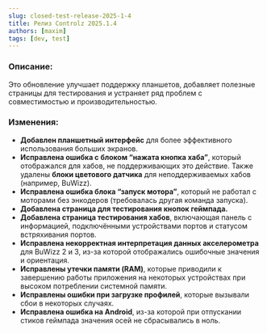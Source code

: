 ```yaml
---
slug: closed-test-release-2025-1-4
title: Релиз Controlz 2025.1.4
authors: [maxim]
tags: [dev, test]
---
```


### Описание:

Это обновление улучшает поддержку планшетов, добавляет полезные страницы для тестирования и устраняет ряд проблем с совместимостью и производительностью.

<!-- truncate -->

### Изменения:

- **Добавлен планшетный интерфейс** для более эффективного использования больших экранов.
- **Исправлена ошибка с блоком “нажата кнопка хаба”**, который отображался для хабов, не поддерживающих это действие. Также удалены **блоки цветового датчика** для неподдерживаемых хабов (например, BuWizz).
- **Исправлена ошибка блока “запуск мотора”**, который не работал с моторами без энкодеров (требовалась другая команда запуска).
- **Добавлена страница для тестирования кнопок геймпада.**
- **Добавлена страница тестирования хабов**, включающая панель с информацией, подключёнными устройствами портов и статусом встряхивания портов.
- **Исправлена некорректная интерпретация данных акселерометра** для BuWizz 2 и 3, из-за которой отображались ошибочные значения и ориентация.
- **Исправлены утечки памяти (RAM)**, которые приводили к завершению работы приложения на некоторых устройствах при высоком потреблении системной памяти.
- **Исправлены ошибки при загрузке профилей**, которые вызывали сбои в некоторых случаях.
- **Исправлена ошибка на Android**, из-за которой при отпускании стиков геймпада значения осей не сбрасывались в ноль.